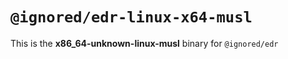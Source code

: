 # `@ignored/edr-linux-x64-musl`

This is the **x86_64-unknown-linux-musl** binary for `@ignored/edr`
